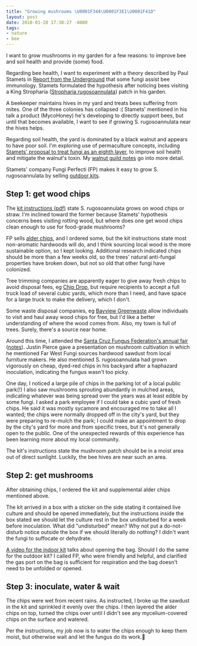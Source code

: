 ```yaml
---
title: "Growing mushrooms \U0001F344\U0001F3E1\U0001F41D"
layout: post
date: 2018-01-28 17:30:27 -0800
tags:
- nature
- bee
---
```

I want to grow mushrooms in my garden for a few reasons: to improve bee and soil health and provide (some) food.

Regarding bee health, I want to experiment with a theory described by Paul Stamets in [Report from the Underground](https://www.youtube.com/watch?v=DAw_Zzge49c) that some fungi assist bee immunology. Stamets formulated the hypothesis after noticing bees visiting a King Stropharia ([Stropharia rugosoannulata](https://www.inaturalist.org/taxa/119151-Stropharia-rugosoannulata)) patch in his garden.

A beekeeper maintains hives in my yard and treats bees suffering from mites. One of the three colonies has collapsed :( Stamets' mentioned in his talk a product (MycoHoney) he's developing to directly support bees, but until that becomes available, I want to see if growing S. rugosoannulata near the hives helps.

Regarding soil health, the yard is dominated by a black walnut and appears to have poor soil. I'm exploring use of permaculture concepts, including [Stamets' proposal to treat fungi as an eighth layer](http://www.fungi.com/blog/items/permaculture-with-a-mycological-twist.html), to improve soil health and mitigate the walnut's toxin. My [walnut guild notes](http://erikeldridge.com/notes/walnut-guild.html) go into more detail.

Stamets' company Fungi Perfecti (FP) makes it easy to grow S. rugosoannulata by selling [outdoor kits](http://www.fungi.com/product-detail/product/the-garden-giant-mushroom-patch.html).

## Step 1: get wood chips

The [kit instructions (pdf)](http://www.fungi.com/pdf/instructions/kits/LKSRA.pdf) state S. rugosoannulata grows on wood chips or straw. I'm inclined toward the former because Stamets' hypothesis concerns bees visiting rotting wood, but where does one get wood chips clean enough to use for food-grade mushrooms?

FP sells [alder chips](http://www.fungi.com/product-detail/product/mycomedia-select-hardwood-chips.html), and I ordered some, but the kit instructions state most non-aromatic hardwoods will do, and I think sourcing local wood is the more sustainable option, so I kept looking. Additional research indicated chips should be more than a few weeks old, so the trees' natural anti-fungal properties have broken down, but not so old that other fungi have colonized.

Tree trimming companies are apparently eager to give away fresh chips to avoid disposal fees, eg [Chip Drop](https://getchipdrop.com/), but require recipients to accept a full truck load of several cubic yards, which more than I need, and have space for a large truck to make the delivery, which I don't.

Some waste disposal companies, eg [Bayview Greenwaste](http://www.bvgrecycle.com) allow individuals to visit and haul away wood chips for free, but I'd like a better understanding of where the wood comes from. Also, my town is full of trees. Surely, there's a source near home.

Around this time, I attended the [Santa Cruz Fungus Federation's annual fair](http://ffsc.us/fair/2018/about) ([notes](http://erikeldridge.com/notes/santa-cruz-fungus-fair-2018.html)). Justin Pierce gave a presentation on mushroom cultivation in which he mentioned Far West Fungi sources hardwood sawdust from local furniture makers. He also mentioned S. rugosoannulata had grown vigorously on cheap, dyed-red chips in his backyard after a haphazard inoculation, indicating the fungus wasn't too picky.

One day, I noticed a large pile of chips in the parking lot of a local public park(!) I also saw mushrooms sprouting abundantly in mulched areas, indicating whatever was being spread over the years was at least edible by some fungi. I asked a park employee if I could take a cubic yard of fresh chips. He said it was mostly sycamore and encouraged me to take all I wanted; the chips were normally dropped off in the city's yard, but they were preparing to re-mulch the park; I could make an appointment to drop by the city's yard for more and from specific trees, but it's not generally open to the public. One of the unexpected rewards of this experience has been learning more about my local community.

The kit's instructions state the mushroom patch should be in a moist area out of direct sunlight. Luckily, the bee hives are near such an area.

## Step 2: get mushrooms

After obtaining chips, I ordered the kit and supplemental alder chips mentioned above.

The kit arrived in a box with a sticker on the side stating it contained live culture and should be opened immediately, but the instructions inside the box stated we should let the culture rest in the box undisturbed for a week before inoculation. What did "undisturbed" mean? Why not put a do-not-disturb notice outside the box if we should literally do nothing? I didn't want the fungi to suffocate or dehydrate.

[A video for the indoor kit](https://www.youtube.com/watch?v=CE-W7pCH-G4) talks about opening the bag. Should I do the same for the outdoor kit?  I called FP, who were friendly and helpful, and clarified the gas port on the bag is sufficient for respiration and the bag doesn't need to be unfolded or opened.

## Step 3: inoculate, water & wait

The chips were wet from recent rains. As instructed, I broke up the sawdust in the kit and sprinkled it evenly over the chips. I then layered the alder chips on top, turned the chips over until I didn't see any mycelium-covered chips on the surface and watered. 

Per the instructions, my job now is to water the chips enough to keep them moist, but otherwise wait and let the fungus do its work.🤞





